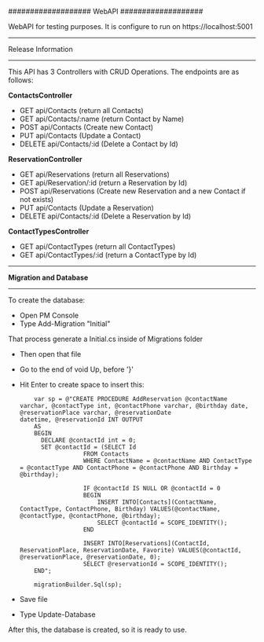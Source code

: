 ###################
WebAPI
###################

WebAPI for testing purposes. It is configure to run on https://localhost:5001


*******************
Release Information
*******************

This API has 3 Controllers with CRUD Operations. The endpoints are as follows:

**ContactsController**
* GET api/Contacts (return all Contacts)
* GET api/Contacts/:name (return Contact by Name)
* POST api/Contacts (Create new Contact)
* PUT api/Contacts (Update a Contact)
* DELETE api/Contacts/:id (Delete a Contact by Id)

**ReservationController**
* GET api/Reservations (return all Reservations)
* GET api/Reservation/:id (return a Reservation by Id)
* POST api/Reservations (Create new Reservation and a new Contact if not exists)
* PUT api/Contacts (Update a Reservation)
* DELETE api/Contacts/:id (Delete a Reservation by Id)

**ContactTypesController**
* GET api/ContactTypes (return all ContactTypes)
* GET api/ContactTypes/:id (return a ContactType by Id)

**************************
**Migration and Database**
**************************

To create the database:
* Open PM Console
* Type Add-Migration "Initial"

That process generate a Initial.cs inside of Migrations folder

* Then open that file
* Go to the end of void Up, before '}'
* Hit Enter to create space to insert this:

          var sp = @"CREATE PROCEDURE AddReservation @contactName varchar, @contactType int, @contactPhone varchar, @birthday date, @reservationPlace varchar, @reservationDate                 datetime, @reservationId INT OUTPUT
          AS
          BEGIN                  
            DECLARE @contactId int = 0;                        
            SET @contactId = (SELECT Id
                        FROM Contacts
                        WHERE ContactName = @contactName AND ContactType = @contactType AND ContactPhone = @contactPhone AND Birthday = @birthday);
                        
                        IF @contactId IS NULL OR @contactId = 0
                        BEGIN
                            INSERT INTO[Contacts](ContactName, ContactType, ContactPhone, Birthday) VALUES(@contactName, @contactType, @contactPhone, @birthday);
                            SELECT @contactId = SCOPE_IDENTITY();
                        END
                        
                        INSERT INTO[Reservations](ContactId, ReservationPlace, ReservationDate, Favorite) VALUES(@contactId, @reservationPlace, @reservationDate, 0);
                        SELECT @reservationId = SCOPE_IDENTITY();
          END";

          migrationBuilder.Sql(sp);

* Save file
* Type Update-Database

After this, the database is created, so it is ready to use.


